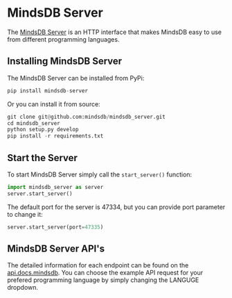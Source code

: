 # MindsDB Server

The [MindsDB Server](https://github.com/mindsdb/mindsdb_server) is an HTTP interface that makes MindsDB easy to use from different programming languages.

## Installing MindsDB Server

The MindsDB Server can be installed from PyPi:

```python
pip install mindsdb-server
```

Or you can install it from source:

```python
git clone git@github.com:mindsdb/mindsdb_server.git
cd mindsdb_server
python setup.py develop
pip install -r requirements.txt
```

## Start the Server

To start MindsDB Server simply call the `start_server()` function:

```python
import mindsdb_server as server
server.start_server()
```

The default port for the server is 47334, but you can provide port parameter to change it:
```python
server.start_server(port=47335)
```

## MindsDB Server API's

The detailed information for each endpoint can be found on the [api.docs.mindsdb](https://apidocs.mindsdb.com/?version=latest). 
You can choose the example API request for your prefered programming language by simply changing the LANGUGE dropdown.